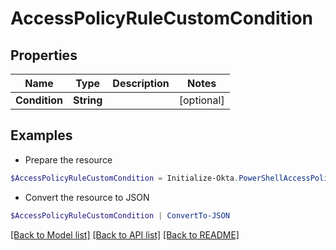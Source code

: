 # AccessPolicyRuleCustomCondition
## Properties

Name | Type | Description | Notes
------------ | ------------- | ------------- | -------------
**Condition** | **String** |  | [optional] 

## Examples

- Prepare the resource
```powershell
$AccessPolicyRuleCustomCondition = Initialize-Okta.PowerShellAccessPolicyRuleCustomCondition  -Condition null
```

- Convert the resource to JSON
```powershell
$AccessPolicyRuleCustomCondition | ConvertTo-JSON
```

[[Back to Model list]](../README.md#documentation-for-models) [[Back to API list]](../README.md#documentation-for-api-endpoints) [[Back to README]](../README.md)

